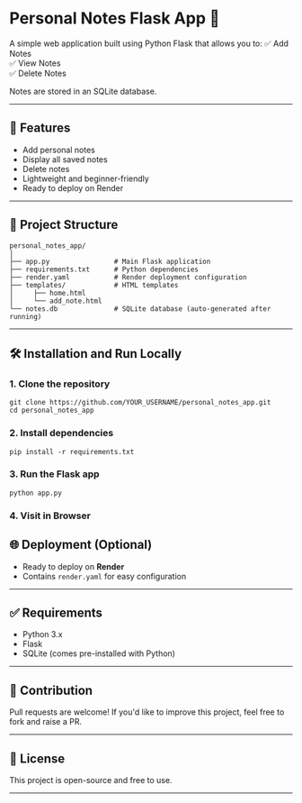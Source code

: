 # Personal Notes Flask App 📝

A simple web application built using Python Flask that allows you to:
✅ Add Notes  
✅ View Notes  
✅ Delete Notes  

Notes are stored in an SQLite database.

---

## 🚀 Features
- Add personal notes
- Display all saved notes
- Delete notes
- Lightweight and beginner-friendly
- Ready to deploy on Render

---

## 📂 Project Structure
```
personal_notes_app/
│
├── app.py                # Main Flask application
├── requirements.txt      # Python dependencies
├── render.yaml           # Render deployment configuration
├── templates/            # HTML templates
│     ├── home.html
│     └── add_note.html
└── notes.db              # SQLite database (auto-generated after running)
```

---

## 🛠 Installation and Run Locally

### 1. Clone the repository
```
git clone https://github.com/YOUR_USERNAME/personal_notes_app.git
cd personal_notes_app
```

### 2. Install dependencies
```
pip install -r requirements.txt
```

### 3. Run the Flask app
```
python app.py
```

### 4. Visit in Browser



## 🌐 Deployment (Optional)
- Ready to deploy on **Render**
- Contains `render.yaml` for easy configuration

---

## ✅ Requirements
- Python 3.x
- Flask
- SQLite (comes pre-installed with Python)

---

## 🤝 Contribution
Pull requests are welcome! If you'd like to improve this project, feel free to fork and raise a PR.

---

## 📃 License
This project is open-source and free to use.

---
